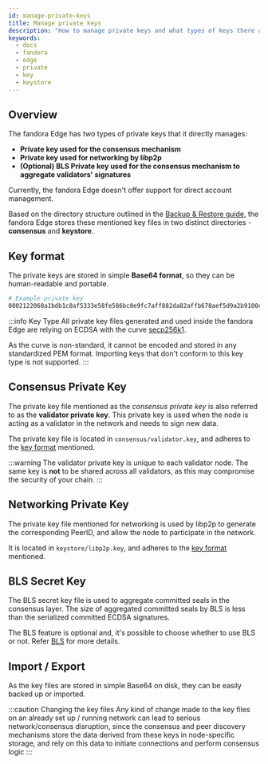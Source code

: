 ```yaml
---
id: manage-private-keys
title: Manage private keys
description: "How to manage private keys and what types of keys there are."
keywords:
  - docs
  - fandora
  - edge
  - private
  - key
  - keystore
---
```


## Overview

The fandora Edge has two types of private keys that it directly manages:

* **Private key used for the consensus mechanism**
* **Private key used for networking by libp2p**
* **(Optional) BLS Private key used for the consensus mechanism to aggregate validators' signatures**

Currently, the fandora Edge doesn't offer support for direct account management.

Based on the directory structure outlined in the [Backup & Restore guide](/docs/edge/working-with-node/backup-restore),
the fandora Edge stores these mentioned key files in two distinct directories - **consensus** and **keystore**.

## Key format

The private keys are stored in simple **Base64 format**, so they can be human-readable and portable.

```bash
# Example private key
0802122068a1bdb1c8af5333e58fe586bc0e9fc7aff882da82affb678aef5d9a2b9100c0
```

:::info Key Type
All private key files generated and used inside the fandora Edge are relying on ECDSA with the curve [secp256k1](https://en.bitcoin.it/wiki/Secp256k1).

As the curve is non-standard, it cannot be encoded and stored in any standardized PEM format.
Importing keys that don't conform to this key type is not supported.
:::
## Consensus Private Key

The private key file mentioned as the *consensus private key* is also referred to as the **validator private key**.
This private key is used when the node is acting as a validator in the network and needs to sign new data.

The private key file is located in `consensus/validator.key`, and adheres to the [key format](/docs/edge/configuration/manage-private-keys#key-format) mentioned.

:::warning
The validator private key is unique to each validator node. The same key is <b>not</b> to be shared across all validators, as this may compromise the security of your chain.
:::

## Networking Private Key

The private key file mentioned for networking is used by libp2p to generate the corresponding PeerID, and allow the node to participate in the network.

It is located in `keystore/libp2p.key`, and adheres to the [key format](/docs/edge/configuration/manage-private-keys#key-format) mentioned.

## BLS Secret Key

The BLS secret key file is used to aggregate committed seals in the consensus layer. The size of aggregated committed seals by BLS is less than the serialized committed ECDSA signatures.

The BLS feature is optional and, it's possible to choose whether to use BLS or not. Refer [BLS](/docs/edge/consensus/bls) for more details.

## Import / Export

As the key files are stored in simple Base64 on disk, they can be easily backed up or imported.

:::caution Changing the key files
Any kind of change made to the key files on an already set up / running network can lead to serious network/consensus disruption, 
since the consensus and peer discovery mechanisms store the data derived from these keys in node-specific storage, and rely on this data to
initiate connections and perform consensus logic
:::